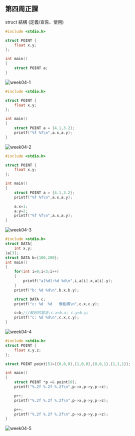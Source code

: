 ## 第四周正課

struct 結構 (定義/宣告、使用)
```c
#include <stdio.h>

struct POINT {
    float x,y;
};

int main()
{
    struct POINT a;
}
```
![week04-1](https://user-images.githubusercontent.com/71545492/111721008-0844cd80-889a-11eb-80ee-476265fd441b.png)


```c
#include <stdio.h>

struct POINT {
    float x,y;
};

int main()
{
    struct POINT a = {4.1,3.2};
    printf("%f %f\n",a.x,a.y);
}
```
![week04-2](https://user-images.githubusercontent.com/71545492/111722247-712d4500-889c-11eb-9869-a90d1842add5.png)


```c
#include <stdio.h>

struct POINT {
    float x,y;
};

int main()
{
    struct POINT a = {4.1,3.2};
    printf("%f %f\n",a.x,a.y);

    a.x=1;
    a.y=2;
    printf("%f %f\n",a.x,a.y);
}
```
![week04-3](https://user-images.githubusercontent.com/71545492/111722786-7f2f9580-889d-11eb-818e-9c8ca7eeaf0f.png)


```c
#include <stdio.h>
struct DATA{
    int x,y;
}a[3];
struct DATA b={100,200};
int main()
{
    for(int i=0;i<3;i++)
    {
        printf("a[%d]:%d %d\n",i,a[i].x,a[i].y);
    }
    printf("b: %d %d\n",b.x,b.y);

    struct DATA c;
    printf("c: %d  %d   像亂碼\n",c.x,c.y);

    c=b;///較好的寫法:c.x=b.x; c.y=b.y;
    printf("c: %d %d\n",c.x,c.y);
}
```
![week04-4](https://user-images.githubusercontent.com/71545492/111724859-f87cb780-88a0-11eb-8e8e-32cbcf1e9ddc.png)


```c
#include <stdio.h>
struct POINT {
    float x,y,z;
};

struct POINT point[5]={{0,0,0},{1,0,0},{0,0,1},{1,1,1}};

int main()
{
    struct POINT *p =& point[0];
    printf("%.2f %.2f %.2f\n",p->x,p->y,p->z);

    p++;
    printf("%.2f %.2f %.2f\n",p->x,p->y,p->z);

    p++;
    printf("%.2f %.2f %.2f\n",p->x,p->y,p->z);
}
```
![week04-5](https://user-images.githubusercontent.com/71545492/111728486-ec482880-88a7-11eb-8ae7-5583b1351629.png)
